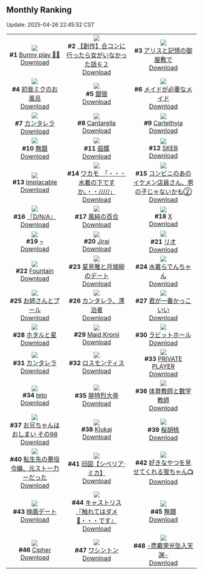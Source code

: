 ## Monthly Ranking
Update: 2025-04-26 22:45:52 CST

|      |      |      |
| :----: | :----: | :----: |
| ![](https://i.pixiv.re/c/240x480/img-master/img/2025/03/29/20/17/28/128735829_p0_master1200.jpg)<br>**#1** [Bunny play 🐰🐰](https://www.pixiv.net/artworks/128735829)<br>[Download](https://i.pixiv.re/img-original/img/2025/03/29/20/17/28/128735829_p0.jpg) | ![](https://i.pixiv.re/c/240x480/img-master/img/2025/03/28/00/00/21/128674390_p0_master1200.jpg)<br>**#2** [【創作】合コンに行ったら女がいなかった話６２](https://www.pixiv.net/artworks/128674390)<br>[Download](https://i.pixiv.re/img-original/img/2025/03/28/00/00/21/128674390_p0.png) | ![](https://i.pixiv.re/c/240x480/img-master/img/2025/03/29/00/00/13/128707970_p0_master1200.jpg)<br>**#3** [アリスと記憶の御屋敷で](https://www.pixiv.net/artworks/128707970)<br>[Download](https://i.pixiv.re/img-original/img/2025/03/29/00/00/13/128707970_p0.png) |
| ![](https://i.pixiv.re/c/240x480/img-master/img/2025/03/29/00/00/10/128707949_p0_master1200.jpg)<br>**#4** [初音ミクのお風呂](https://www.pixiv.net/artworks/128707949)<br>[Download](https://i.pixiv.re/img-original/img/2025/03/29/00/00/10/128707949_p0.png) | ![](https://i.pixiv.re/c/240x480/img-master/img/2025/03/29/14/25/43/128725479_p0_master1200.jpg)<br>**#5** [銀狼](https://www.pixiv.net/artworks/128725479)<br>[Download](https://i.pixiv.re/img-original/img/2025/03/29/14/25/43/128725479_p0.png) | ![](https://i.pixiv.re/c/240x480/img-master/img/2025/03/29/00/00/12/128707966_p0_master1200.jpg)<br>**#6** [メイドが必要なメイド](https://www.pixiv.net/artworks/128707966)<br>[Download](https://i.pixiv.re/img-original/img/2025/03/29/00/00/12/128707966_p0.jpg) |
| ![](https://i.pixiv.re/c/240x480/img-master/img/2025/03/29/16/17/34/128728098_p0_master1200.jpg)<br>**#7** [カンタレラ](https://www.pixiv.net/artworks/128728098)<br>[Download](https://i.pixiv.re/img-original/img/2025/03/29/16/17/34/128728098_p0.png) | ![](https://i.pixiv.re/c/240x480/img-master/img/2025/03/27/13/01/38/128655588_p0_master1200.jpg)<br>**#8** [Cantarella](https://www.pixiv.net/artworks/128655588)<br>[Download](https://i.pixiv.re/img-original/img/2025/03/27/13/01/38/128655588_p0.png) | ![](https://i.pixiv.re/c/240x480/img-master/img/2025/03/29/00/30/01/128709412_p0_master1200.jpg)<br>**#9** [Cartethyia](https://www.pixiv.net/artworks/128709412)<br>[Download](https://i.pixiv.re/img-original/img/2025/03/29/00/30/01/128709412_p0.jpg) |
| ![](https://i.pixiv.re/c/240x480/img-master/img/2025/03/29/17/19/27/128729777_p0_master1200.jpg)<br>**#10** [無題](https://www.pixiv.net/artworks/128729777)<br>[Download](https://i.pixiv.re/img-original/img/2025/03/29/17/19/27/128729777_p0.png) | ![](https://i.pixiv.re/c/240x480/img-master/img/2025/03/29/15/54/46/128727525_p0_master1200.jpg)<br>**#11** [遐蝶](https://www.pixiv.net/artworks/128727525)<br>[Download](https://i.pixiv.re/img-original/img/2025/03/29/15/54/46/128727525_p0.jpg) | ![](https://i.pixiv.re/c/240x480/img-master/img/2025/03/29/20/28/05/128736184_p0_master1200.jpg)<br>**#12** [SKEB](https://www.pixiv.net/artworks/128736184)<br>[Download](https://i.pixiv.re/img-original/img/2025/03/29/20/28/05/128736184_p0.jpg) |
| ![](https://i.pixiv.re/c/240x480/img-master/img/2025/03/29/00/27/37/128709345_p0_master1200.jpg)<br>**#13** [Implacable](https://www.pixiv.net/artworks/128709345)<br>[Download](https://i.pixiv.re/img-original/img/2025/03/29/00/27/37/128709345_p0.png) | ![](https://i.pixiv.re/c/240x480/img-master/img/2025/03/30/08/00/06/128754792_p0_master1200.jpg)<br>**#14** [ワカモ　「・・・水着の下ですか。・・/////」](https://www.pixiv.net/artworks/128754792)<br>[Download](https://i.pixiv.re/img-original/img/2025/03/30/08/00/06/128754792_p0.jpg) | ![](https://i.pixiv.re/c/240x480/img-master/img/2025/03/29/20/19/54/128735905_p0_master1200.jpg)<br>**#15** [コンビニのあのイケメン店員さん、男の子じゃないかも②](https://www.pixiv.net/artworks/128735905)<br>[Download](https://i.pixiv.re/img-original/img/2025/03/29/20/19/54/128735905_p0.jpg) |
| ![](https://i.pixiv.re/c/240x480/img-master/img/2025/03/29/18/02/57/128731222_p0_master1200.jpg)<br>**#16** [『D/N/A』](https://www.pixiv.net/artworks/128731222)<br>[Download](https://i.pixiv.re/img-original/img/2025/03/29/18/02/57/128731222_p0.png) | ![](https://i.pixiv.re/c/240x480/img-master/img/2025/03/28/00/00/12/128674337_p0_master1200.jpg)<br>**#17** [風純の百合](https://www.pixiv.net/artworks/128674337)<br>[Download](https://i.pixiv.re/img-original/img/2025/03/28/00/00/12/128674337_p0.jpg) | ![](https://i.pixiv.re/c/240x480/img-master/img/2025/03/28/04/47/54/128680748_p0_master1200.jpg)<br>**#18** [X](https://www.pixiv.net/artworks/128680748)<br>[Download](https://i.pixiv.re/img-original/img/2025/03/28/04/47/54/128680748_p0.jpg) |
| ![](https://i.pixiv.re/c/240x480/img-master/img/2025/03/28/00/35/34/128675848_p0_master1200.jpg)<br>**#19** [~](https://www.pixiv.net/artworks/128675848)<br>[Download](https://i.pixiv.re/img-original/img/2025/03/28/00/35/34/128675848_p0.jpg) | ![](https://i.pixiv.re/c/240x480/img-master/img/2025/03/27/00/16/23/128642315_p0_master1200.jpg)<br>**#20** [Jirai](https://www.pixiv.net/artworks/128642315)<br>[Download](https://i.pixiv.re/img-original/img/2025/03/27/00/16/23/128642315_p0.png) | ![](https://i.pixiv.re/c/240x480/img-master/img/2025/03/29/00/00/06/128707907_p0_master1200.jpg)<br>**#21** [リオ](https://www.pixiv.net/artworks/128707907)<br>[Download](https://i.pixiv.re/img-original/img/2025/03/29/00/00/06/128707907_p0.png) |
| ![](https://i.pixiv.re/c/240x480/img-master/img/2025/03/30/15/17/08/128765177_p0_master1200.jpg)<br>**#22** [Fountain](https://www.pixiv.net/artworks/128765177)<br>[Download](https://i.pixiv.re/img-original/img/2025/03/30/15/17/08/128765177_p0.jpg) | ![](https://i.pixiv.re/c/240x480/img-master/img/2025/03/31/00/00/08/128784762_p0_master1200.jpg)<br>**#23** [星見雅と月城柳のデート](https://www.pixiv.net/artworks/128784762)<br>[Download](https://i.pixiv.re/img-original/img/2025/03/31/00/00/08/128784762_p0.png) | ![](https://i.pixiv.re/c/240x480/img-master/img/2025/03/27/00/00/11/128641354_p0_master1200.jpg)<br>**#24** [水着らでんちゃん](https://www.pixiv.net/artworks/128641354)<br>[Download](https://i.pixiv.re/img-original/img/2025/03/27/00/00/11/128641354_p0.jpg) |
| ![](https://i.pixiv.re/c/240x480/img-master/img/2025/03/28/20/46/46/128700071_p0_master1200.jpg)<br>**#25** [お姉さんとプール](https://www.pixiv.net/artworks/128700071)<br>[Download](https://i.pixiv.re/img-original/img/2025/03/28/20/46/46/128700071_p0.jpg) | ![](https://i.pixiv.re/c/240x480/img-master/img/2025/03/28/00/00/11/128674328_p0_master1200.jpg)<br>**#26** [カンタレラ、漂泊者](https://www.pixiv.net/artworks/128674328)<br>[Download](https://i.pixiv.re/img-original/img/2025/03/28/00/00/11/128674328_p0.jpg) | ![](https://i.pixiv.re/c/240x480/img-master/img/2025/03/29/13/13/13/128723776_p0_master1200.jpg)<br>**#27** [君が一番かっこいい](https://www.pixiv.net/artworks/128723776)<br>[Download](https://i.pixiv.re/img-original/img/2025/03/29/13/13/13/128723776_p0.png) |
| ![](https://i.pixiv.re/c/240x480/img-master/img/2025/03/29/14/18/58/128725327_p0_master1200.jpg)<br>**#28** [ホタルと星](https://www.pixiv.net/artworks/128725327)<br>[Download](https://i.pixiv.re/img-original/img/2025/03/29/14/18/58/128725327_p0.png) | ![](https://i.pixiv.re/c/240x480/img-master/img/2025/03/28/05/11/54/128681040_p0_master1200.jpg)<br>**#29** [Maid Kronii](https://www.pixiv.net/artworks/128681040)<br>[Download](https://i.pixiv.re/img-original/img/2025/03/28/05/11/54/128681040_p0.jpg) | ![](https://i.pixiv.re/c/240x480/img-master/img/2025/03/29/00/29/34/128709398_p0_master1200.jpg)<br>**#30** [ラビットホール](https://www.pixiv.net/artworks/128709398)<br>[Download](https://i.pixiv.re/img-original/img/2025/03/29/00/29/34/128709398_p0.jpg) |
| ![](https://i.pixiv.re/c/240x480/img-master/img/2025/03/27/12/28/49/128654883_p0_master1200.jpg)<br>**#31** [カンタレラ](https://www.pixiv.net/artworks/128654883)<br>[Download](https://i.pixiv.re/img-original/img/2025/03/27/12/28/49/128654883_p0.png) | ![](https://i.pixiv.re/c/240x480/img-master/img/2025/03/30/15/45/45/128765962_p0_master1200.jpg)<br>**#32** [ロスモンティス](https://www.pixiv.net/artworks/128765962)<br>[Download](https://i.pixiv.re/img-original/img/2025/03/30/15/45/45/128765962_p0.jpg) | ![](https://i.pixiv.re/c/240x480/img-master/img/2025/03/29/15/28/43/128726914_p0_master1200.jpg)<br>**#33** [PRIVATE PLAYER](https://www.pixiv.net/artworks/128726914)<br>[Download](https://i.pixiv.re/img-original/img/2025/03/29/15/28/43/128726914_p0.jpg) |
| ![](https://i.pixiv.re/c/240x480/img-master/img/2025/03/27/01/26/01/128644480_p0_master1200.jpg)<br>**#34** [teto](https://www.pixiv.net/artworks/128644480)<br>[Download](https://i.pixiv.re/img-original/img/2025/03/27/01/26/01/128644480_p0.jpg) | ![](https://i.pixiv.re/c/240x480/img-master/img/2025/03/28/00/00/07/128674302_p0_master1200.jpg)<br>**#35** [腓特烈大帝](https://www.pixiv.net/artworks/128674302)<br>[Download](https://i.pixiv.re/img-original/img/2025/03/28/00/00/07/128674302_p0.jpg) | ![](https://i.pixiv.re/c/240x480/img-master/img/2025/03/27/20/11/46/128665738_p0_master1200.jpg)<br>**#36** [体育教師と数学教師](https://www.pixiv.net/artworks/128665738)<br>[Download](https://i.pixiv.re/img-original/img/2025/03/27/20/11/46/128665738_p0.jpg) |
| ![](https://i.pixiv.re/c/240x480/img-master/img/2025/03/29/12/54/47/128723309_p0_master1200.jpg)<br>**#37** [お兄ちゃんはおしまい その98](https://www.pixiv.net/artworks/128723309)<br>[Download](https://i.pixiv.re/img-original/img/2025/03/29/12/54/47/128723309_p0.png) | ![](https://i.pixiv.re/c/240x480/img-master/img/2025/03/28/14/45/11/128690309_p0_master1200.jpg)<br>**#38** [Klukai](https://www.pixiv.net/artworks/128690309)<br>[Download](https://i.pixiv.re/img-original/img/2025/03/28/14/45/11/128690309_p0.png) | ![](https://i.pixiv.re/c/240x480/img-master/img/2025/03/29/00/00/06/128707912_p0_master1200.jpg)<br>**#39** [桜胡桃](https://www.pixiv.net/artworks/128707912)<br>[Download](https://i.pixiv.re/img-original/img/2025/03/29/00/00/06/128707912_p0.jpg) |
| ![](https://i.pixiv.re/c/240x480/img-master/img/2025/03/29/00/07/27/128708580_p0_master1200.jpg)<br>**#40** [転生先の悪役令嬢、元ストー力ーだった](https://www.pixiv.net/artworks/128708580)<br>[Download](https://i.pixiv.re/img-original/img/2025/03/29/00/07/27/128708580_p0.png) | ![](https://i.pixiv.re/c/240x480/img-master/img/2025/03/29/00/00/14/128707983_p0_master1200.jpg)<br>**#41** [旧図【シベリア·ミカ】](https://www.pixiv.net/artworks/128707983)<br>[Download](https://i.pixiv.re/img-original/img/2025/03/29/00/00/14/128707983_p0.jpg) | ![](https://i.pixiv.re/c/240x480/img-master/img/2025/03/30/00/00/53/128745012_p0_master1200.jpg)<br>**#42** [好きなやつを見せてくれる蛍ちゃん📺](https://www.pixiv.net/artworks/128745012)<br>[Download](https://i.pixiv.re/img-original/img/2025/03/30/00/00/53/128745012_p0.jpg) |
| ![](https://i.pixiv.re/c/240x480/img-master/img/2025/03/30/00/02/39/128745221_p0_master1200.jpg)<br>**#43** [映画デート](https://www.pixiv.net/artworks/128745221)<br>[Download](https://i.pixiv.re/img-original/img/2025/03/30/00/02/39/128745221_p0.jpg) | ![](https://i.pixiv.re/c/240x480/img-master/img/2025/03/28/18/55/45/128696277_p0_master1200.jpg)<br>**#44** [キャストリス『触れてはダメ💜・・・です』](https://www.pixiv.net/artworks/128696277)<br>[Download](https://i.pixiv.re/img-original/img/2025/03/28/18/55/45/128696277_p0.jpg) | ![](https://i.pixiv.re/c/240x480/img-master/img/2025/03/31/20/52/41/128811599_p0_master1200.jpg)<br>**#45** [無題](https://www.pixiv.net/artworks/128811599)<br>[Download](https://i.pixiv.re/img-original/img/2025/03/31/20/52/41/128811599_p0.jpg) |
| ![](https://i.pixiv.re/c/240x480/img-master/img/2025/03/27/08/01/54/128650385_p0_master1200.jpg)<br>**#46** [Cipher](https://www.pixiv.net/artworks/128650385)<br>[Download](https://i.pixiv.re/img-original/img/2025/03/27/08/01/54/128650385_p0.png) | ![](https://i.pixiv.re/c/240x480/img-master/img/2025/03/30/22/00/04/128779382_p0_master1200.jpg)<br>**#47** [ワシントン](https://www.pixiv.net/artworks/128779382)<br>[Download](https://i.pixiv.re/img-original/img/2025/03/30/22/00/04/128779382_p0.jpg) | ![](https://i.pixiv.re/c/240x480/img-master/img/2025/03/31/00/00/12/128784801_p0_master1200.jpg)<br>**#48** [-愿戴荣光坠入天渊-](https://www.pixiv.net/artworks/128784801)<br>[Download](https://i.pixiv.re/img-original/img/2025/03/31/00/00/12/128784801_p0.jpg) |
